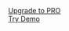 <!-- _navbar.md -->
<div class="navbar">
  <div>
    <a href="https://www.creative-tim.com/product/argon-pro-react-native" class="upgrade-to-pro button">Upgrade to PRO</a>
  </div>
  <div>
    <a href="https://www.creative-tim.com/product/argon-react-native" class="try-demo button">Try Demo</a>
  </div>
</div>